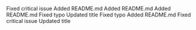 Fixed critical issue
Added README.md
Added README.md
Added README.md
Fixed typo
Updated title
Fixed typo
Added README.md
Fixed critical issue
Updated title
